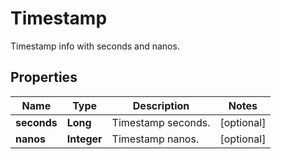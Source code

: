 

# Timestamp

Timestamp info with seconds and nanos.

## Properties

| Name | Type | Description | Notes |
|------------ | ------------- | ------------- | -------------|
|**seconds** | **Long** | Timestamp seconds. |  [optional] |
|**nanos** | **Integer** | Timestamp nanos. |  [optional] |



